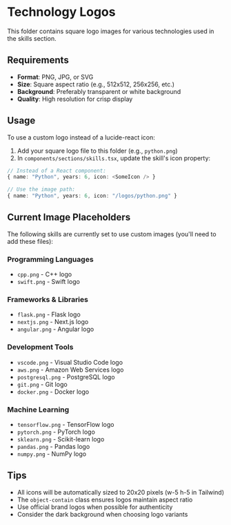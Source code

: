 # Technology Logos

This folder contains square logo images for various technologies used in the skills section.

## Requirements

- **Format**: PNG, JPG, or SVG
- **Size**: Square aspect ratio (e.g., 512x512, 256x256, etc.)
- **Background**: Preferably transparent or white background
- **Quality**: High resolution for crisp display

## Usage

To use a custom logo instead of a lucide-react icon:

1. Add your square logo file to this folder (e.g., `python.png`)
2. In `components/sections/skills.tsx`, update the skill's icon property:

```typescript
// Instead of a React component:
{ name: "Python", years: 6, icon: <SomeIcon /> }

// Use the image path:
{ name: "Python", years: 6, icon: "/logos/python.png" }
```

## Current Image Placeholders

The following skills are currently set to use custom images (you'll need to add these files):

### Programming Languages
- `cpp.png` - C++ logo
- `swift.png` - Swift logo

### Frameworks & Libraries  
- `flask.png` - Flask logo
- `nextjs.png` - Next.js logo
- `angular.png` - Angular logo

### Development Tools
- `vscode.png` - Visual Studio Code logo
- `aws.png` - Amazon Web Services logo
- `postgresql.png` - PostgreSQL logo
- `git.png` - Git logo
- `docker.png` - Docker logo

### Machine Learning
- `tensorflow.png` - TensorFlow logo
- `pytorch.png` - PyTorch logo
- `sklearn.png` - Scikit-learn logo
- `pandas.png` - Pandas logo
- `numpy.png` - NumPy logo

## Tips

- All icons will be automatically sized to 20x20 pixels (w-5 h-5 in Tailwind)
- The `object-contain` class ensures logos maintain aspect ratio
- Use official brand logos when possible for authenticity
- Consider the dark background when choosing logo variants
